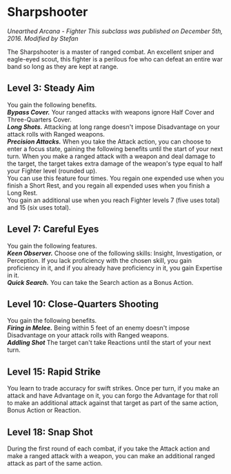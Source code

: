 # Sharpshooter
*Unearthed Arcana - Fighter*
*This subclass was published on December 5th, 2016.*
*Modified by Stefan*

The Sharpshooter is a master of ranged combat. An excellent sniper and eagle-eyed scout, this fighter is a perilous foe who can defeat an entire war band so long as they are kept at range.

## Level 3: Steady Aim
You gain the following benefits.  
***Bypass Cover.*** Your ranged attacks with weapons ignore Half Cover and Three-Quarters Cover.  
***Long Shots.*** Attacking at long range doesn't impose Disadvantage on your attack rolls with Ranged weapons.  
***Precision Attacks.*** When you take the Attack action, you can choose to enter a focus state, gaining the following benefits until the start of your next turn. When you make a ranged attack with a weapon and deal damage to the target, the target takes extra damage of the weapon's type equal to half your Fighter level (rounded up).  
You can use this feature four times. You regain one expended use when you finish a Short Rest, and you regain all expended uses when you finish a Long Rest.  
You gain an additional use when you reach Fighter levels 7 (five uses total) and 15 (six uses total).

## Level 7: Careful Eyes
You gain the following features.  
***Keen Observer.*** Choose one of the following skills: Insight, Investigation, or Perception. If you lack proficiency with the chosen skill, you gain proficiency in it, and if you already have proficiency in it, you gain Expertise in it.  
***Quick Search.*** You can take the Search action as a Bonus Action.

## Level 10: Close-Quarters Shooting
You gain the following benefits.  
***Firing in Melee.*** Being within 5 feet of an enemy doesn't impose Disadvantage on your attack rolls with Ranged weapons.  
***Addling Shot*** The target can't take Reactions until the start of your next turn.

## Level 15: Rapid Strike
You learn to trade accuracy for swift strikes. Once per turn, if you make an attack and have Advantage on it, you can forgo the Advantage for that roll to make an additional attack against that target as part of the same action, Bonus Action or Reaction.

## Level 18: Snap Shot
During the first round of each combat, if you take the Attack action and make a ranged attack with a weapon, you can make an additional ranged attack as part of the same action.